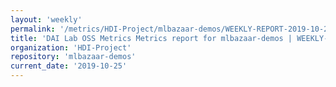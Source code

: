 ```yaml
---
layout: 'weekly'
permalink: '/metrics/HDI-Project/mlbazaar-demos/WEEKLY-REPORT-2019-10-25'
title: 'DAI Lab OSS Metrics Metrics report for mlbazaar-demos | WEEKLY-REPORT-2019-10-25'
organization: 'HDI-Project'
repository: 'mlbazaar-demos'
current_date: '2019-10-25'
---
```

